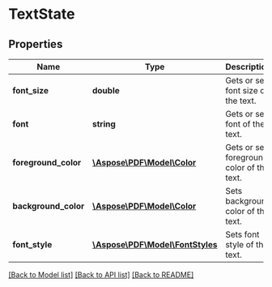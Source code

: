 # TextState

## Properties
Name | Type | Description | Notes
------------ | ------------- | ------------- | -------------
**font_size** | **double** | Gets or sets font size of the text. | 
**font** | **string** | Gets or sets font of the text. | [optional] 
**foreground_color** | [**\Aspose\PDF\Model\Color**](Color.md) | Gets or sets foreground color of the text. | [optional] 
**background_color** | [**\Aspose\PDF\Model\Color**](Color.md) | Sets background color of the text. | [optional] 
**font_style** | [**\Aspose\PDF\Model\FontStyles**](FontStyles.md) | Sets font style of the text. | 

[[Back to Model list]](../README.md#documentation-for-models) [[Back to API list]](../README.md#documentation-for-api-endpoints) [[Back to README]](../README.md)


